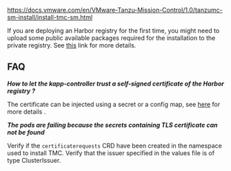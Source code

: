 https://docs.vmware.com/en/VMware-Tanzu-Mission-Control/1.0/tanzumc-sm-install/install-tmc-sm.html

If you are deploying an Harbor registry for the first time, you might need to upload some public available packages required for the installation to the private registry. See [this](https://docs.vmware.com/en/VMware-vSphere/8.0/vsphere-with-tanzu-tkg/GUID-35EB7EB7-7B4F-4C01-A4C5-551D8C0D4409.html) link for more details.

## FAQ

**<i> How to let the kapp-controller trust a self-signed certificate of the Harbor registry ?</i>**

The certificate can be injected using a secret or a config map, see [here](https://carvel.dev/kapp-controller/docs/latest/controller-config/) for more details .

**<i> The pods are failing because the secrets containing TLS certificate can not be found</i>**

Verify if the `certificaterequests` CRD have been created in the namespace used to install TMC. Verify that the issuer specified in the values file is of type ClusterIssuer.